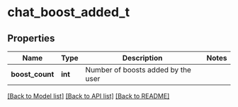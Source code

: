 # chat_boost_added_t

## Properties
Name | Type | Description | Notes
------------ | ------------- | ------------- | -------------
**boost_count** | **int** | Number of boosts added by the user | 

[[Back to Model list]](../README.md#documentation-for-models) [[Back to API list]](../README.md#documentation-for-api-endpoints) [[Back to README]](../README.md)


